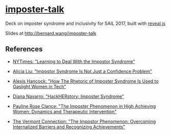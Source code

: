 # [imposter-talk](http://bernard.wang/imposter-talk)
Deck on imposter syndrome and inclusivity for SAIL 2017, built with [reveal.js](https://github.com/hakimel/reveal.js)

Slides at http://bernard.wang/imposter-talk

## References

- [NYTimes: "Learning to Deal With the Impostor Syndrome"](https://www.nytimes.com/2015/10/26/your-money/learning-to-deal-with-the-impostor-syndrome.html")

- [Alicia Liu: "Impostor Syndrome Is Not Just a Confidence Problem"](https://medium.com/@aliciatweet/impostor-syndrome-is-not-just-a-confidence-problem-dea670e59f6e")

- [Alexis Hancock: "How The Rhetoric of Imposter Syndrome Is Used to Gaslight Women in Tech"](https://modelviewculture.com/pieces/how-the-rhetoric-of-imposter-syndrome-is-used-to-gaslight-women-in-tech")

- [Diana Navarro: "HackHERstory: Imposter Syndrome"](https://medium.com/@ruhackhers/hackherstory-imposter-syndrome-9b787cac8d7f)

- [Pauline Rose Clance: "The Imposter Phenomenon in High Achieving Women: Dynamics and Therapeutic Intervention"](http://www.citeulike.org/user/nithya/article/2974814")

- [The Vermont Connection: "The Impostor Phenomenon: Overcoming Internalized Barriers and Recognizing Achievements"](https://www.scribd.com/document/324632197/Imposter-Phenomenen")
